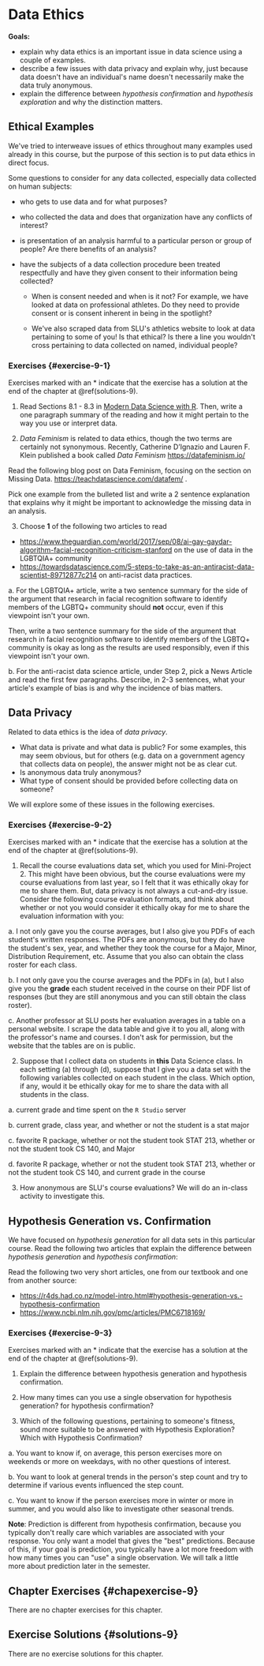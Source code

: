 # Data Ethics

__Goals:__

* explain why data ethics is an important issue in data science using a couple of examples.
* describe a few issues with data privacy and explain why, just because  data doesn't have an individual's name doesn't necessarily make the data truly anonymous.
* explain the difference between _hypothesis confirmation_ and _hypothesis exploration_ and why the distinction matters.

## Ethical Examples

We've tried to interweave issues of ethics throughout many examples used already in this course, but the purpose of this section is to put data ethics in direct focus.

Some questions to consider for any data collected, especially data collected on human subjects:

* who gets to use data and for what purposes? 

* who collected the data and does that organization have any conflicts of interest?

* is presentation of an analysis harmful to a particular person or group of people? Are there benefits of an analysis?

* have the subjects of a data collection procedure been treated respectfully and have they given consent to their information being collected?

    - When is consent needed and when is it not? For example, we have looked at data on professional athletes. Do they need to provide consent or is consent inherent in being in the spotlight?
    
    - We've also scraped data from SLU's athletics website to look at data pertaining to some of you! Is that ethical? Is there a line you wouldn't cross pertaining to data collected on named, individual people?
    
### Exercises {#exercise-9-1}

Exercises marked with an \* indicate that the exercise has a solution at the end of the chapter at \@ref(solutions-9).

1. Read Sections 8.1 - 8.3 in <a href="https://mdsr-book.github.io/mdsr2e/" target="_blank">Modern Data Science with R</a>. Then, write a one paragraph summary of the reading and how it might pertain to the way you use or interpret data.

2. _Data Feminism_ is related to data ethics, though the two terms are certainly not synonymous. Recently, Catherine D’Ignazio and Lauren F. Klein published a book called _Data Feminism_ <a href="https://datafeminism.io/" target="_blank">https://datafeminism.io/ </a>

Read the following blog post on Data Feminism, focusing on the section on Missing Data. <a href="https://teachdatascience.com/datafem/" target="_blank">https://teachdatascience.com/datafem/ </a>.

Pick one example from the bulleted list and write a 2 sentence explanation that explains why it might be important to acknowledge the missing data in an analysis.

3. Choose __1__ of the following two articles to read

* <a href="https://www.theguardian.com/world/2017/sep/08/ai-gay-gaydar-algorithm-facial-recognition-criticism-stanford" target="_blank">https://www.theguardian.com/world/2017/sep/08/ai-gay-gaydar-algorithm-facial-recognition-criticism-stanford </a> on the use of data in the LGBTQIA+ community
* <a href="https://towardsdatascience.com/5-steps-to-take-as-an-antiracist-data-scientist-89712877c214" target="_blank">https://towardsdatascience.com/5-steps-to-take-as-an-antiracist-data-scientist-89712877c214 </a> on anti-racist data practices.

a. For the LGBTQIA+ article, write a two sentence summary for the side of the argument that research in facial recognition software to identify members of the LGBTQ+ community should __not__ occur, even if this viewpoint isn't your own. 

Then, write a two sentence summary for the side of the argument that research in facial recognition software to identify members of the LGBTQ+ community is okay as long as the results are used responsibly, even if this viewpoint isn't your own.

b. For the anti-racist data science article, under Step 2, pick a News Article and read the first few paragraphs. Describe, in 2-3 sentences, what your article's example of bias is and why the incidence of bias matters.

## Data Privacy

Related to data ethics is the idea of _data privacy_. 

* What data is private and what data is public? For some examples, this may seem obvious, but for others (e.g. data on a government agency that collects data on people), the answer might not be as clear cut.
* Is anonymous data truly anonymous?
* What type of consent should be provided before collecting data on someone?

We will explore some of these issues in the following exercises.

### Exercises {#exercise-9-2}

Exercises marked with an \* indicate that the exercise has a solution at the end of the chapter at \@ref(solutions-9).

1. Recall the course evaluations data set, which you used for Mini-Project 2. This might have been obvious, but the course evaluations were my course evaluations from last year, so I felt that it was ethically okay for me to share them. But, data privacy is not always a cut-and-dry issue. Consider the following course evaluation formats, and think about whether or not you would consider it ethically okay for me to share the evaluation information with you:

a. I not only gave you the course averages, but I also give you PDFs of each student's written responses. The PDFs are anonymous, but they do have the student's sex, year, and whether they took the course for a Major, Minor, Distribution Requirement, etc. Assume that you also can obtain the class roster for each class.

b. I not only gave you the course averages and the PDFs in (a), but I also give you the __grade__ each student received in the course on their PDF list of responses (but they are still anonymous and you can still obtain the class roster).

c. Another professor at SLU posts her evaluation averages in a table on a personal website. I scrape the data table and give it to you all, along with the professor's name and courses. I don't ask for permission, but the website that the tables are on is public.

2. Suppose that I collect data on students in __this__ Data Science class. In each setting (a) through (d), suppose that I give you a data set with the following variables collected on each student in the class. Which option, if any, would it be ethically okay for me to share the data with all students in the class. 

a. current grade and time spent on the `R Studio` server

b. current grade, class year, and whether or not the student is a stat major

c. favorite R package, whether or not the student took STAT 213, whether or not the student took CS 140, and Major

d. favorite R package, whether or not the student took STAT 213, whether or not the student took CS 140, and current grade in the course

3. How anonymous are SLU's course evaluations? We will do an in-class activity to investigate this.

## Hypothesis Generation vs. Confirmation 

We have focused on _hypothesis generation_ for all data sets in this particular course. Read the following two articles that explain the difference between _hypothesis generation_ and _hypothesis confirmation_:

Read the following two very short articles, one from our textbook and one from another source:

* <a href="https://r4ds.had.co.nz/model-intro.html#hypothesis-generation-vs.-hypothesis-confirmation" target="_blank">https://r4ds.had.co.nz/model-intro.html#hypothesis-generation-vs.-hypothesis-confirmation</a>
* <a href="https://www.ncbi.nlm.nih.gov/pmc/articles/PMC6718169/" target="_blank">https://www.ncbi.nlm.nih.gov/pmc/articles/PMC6718169/</a>

### Exercises {#exercise-9-3}

Exercises marked with an \* indicate that the exercise has a solution at the end of the chapter at \@ref(solutions-9).

1. Explain the difference between hypothesis generation and hypothesis confirmation.

2. How many times can you use a single observation for hypothesis generation? for hypothesis confirmation?

3. Which of the following questions, pertaining to someone's fitness, sound more suitable to be answered with Hypothesis Exploration? Which with Hypothesis Confirmation?

a. You want to know if, on average, this person exercises more on weekends or more on weekdays, with no other questions of interest.

b. You want to look at general trends in the person's step count and try to determine if various events influenced the step count.

c. You want to know if the person exercises more in winter or more in summer, and you would also like to investigate other seasonal trends.

__Note__: Prediction is different from hypothesis confirmation, because you typically don't really care which variables are associated with your response. You only want a model that gives the "best" predictions. Because of this, if your goal is prediction, you typically have a lot more freedom with how many times you can "use" a single observation. We will talk a little more about prediction later in the semester.

## Chapter Exercises {#chapexercise-9}

There are no chapter exercises for this chapter.

## Exercise Solutions {#solutions-9}

There are no exercise solutions for this chapter.
















